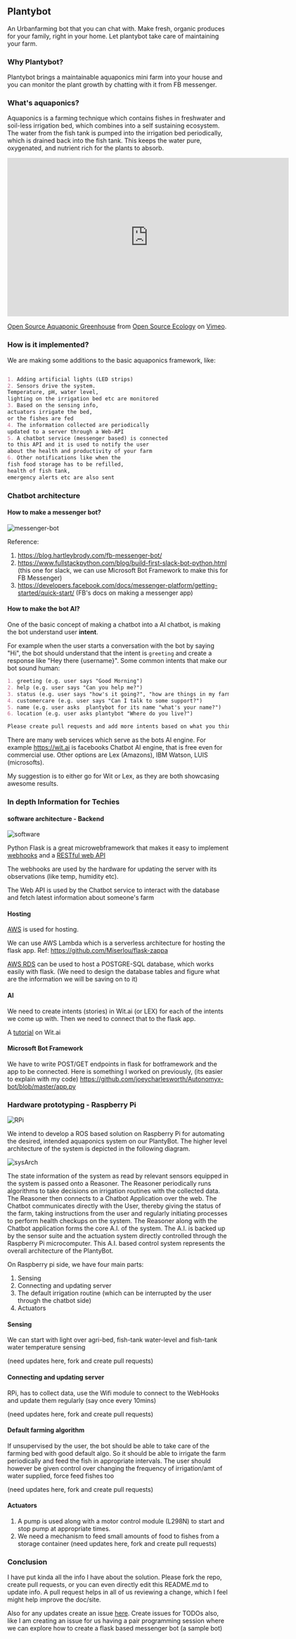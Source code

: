## Plantybot

An Urbanfarming bot that you can chat with. Make fresh, organic produces for your family, right in your home. Let plantybot take care of maintaining your farm.

### Why Plantybot?

Plantybot brings a maintainable aquaponics mini farm into your house and you can monitor the plant growth by chatting with it from FB messenger.

### What's aquaponics?

Aquaponics is a farming technique which contains fishes in freshwater and soil-less irrigation bed, which combines into a self sustaining ecosystem. The water from the fish tank is pumped into the irrigation bed periodically, which is drained back into the fish tank. This keeps the water pure, oxygenated, and nutrient rich for the plants to absorb.

<iframe src="https://player.vimeo.com/video/141252002" width="640" height="360" frameborder="0" webkitallowfullscreen mozallowfullscreen allowfullscreen></iframe>
<p><a href="https://vimeo.com/141252002">Open Source Aquaponic Greenhouse</a> from <a href="https://vimeo.com/opensourceecology">Open Source Ecology</a> on <a href="https://vimeo.com">Vimeo</a>.</p>

### How is it implemented?

We are making some additions to the basic aquaponics framework, like:

```markdown

1. Adding artificial lights (LED strips)
2. Sensors drive the system. 
Temperature, pH, water level, 
lighting on the irrigation bed etc are monitored
3. Based on the sensing info, 
actuators irrigate the bed, 
or the fishes are fed
4. The information collected are periodically 
updated to a server through a Web-API
5. A chatbot service (messenger based) is connected 
to this API and it is used to notify the user 
about the health and productivity of your farm
6. Other notifications like when the 
fish food storage has to be refilled, 
health of fish tank, 
emergency alerts etc are also sent
```

### Chatbot architecture


#### How to make a messenger bot?

![messenger-bot](https://blog.hartleybrody.com/wp-content/uploads/2016/06/facebook-chatbot.png)

Reference: 

1. https://blog.hartleybrody.com/fb-messenger-bot/
2. https://www.fullstackpython.com/blog/build-first-slack-bot-python.html (this one for slack, we can use Microsoft Bot Framework to make this for FB Messenger)
3. https://developers.facebook.com/docs/messenger-platform/getting-started/quick-start/ (FB's docs on making a messenger app)

#### How to make the bot AI?

One of the basic concept of making a chatbot into a AI chatbot, is making the bot understand user **intent**.

For example when the user starts a conversation with the bot by saying "Hi", the bot should understand that the intent is `greeting` and create a response like "Hey there {username}". Some common intents that make our bot sound human:

```markdown
1. greeting (e.g. user says "Good Morning")
2. help (e.g. user says "Can you help me?")
3. status (e.g. user says "how's it going?", "how are things in my farm?" etc)
4. customercare (e.g. user says "Can I talk to some support?")
5. name (e.g. user asks  plantybot for its name "what's your name?")
6. location (e.g. user asks plantybot "Where do you live?")

Please create pull requests and add more intents based on what you think the bot needs
```

There are many web services which serve as the bots AI engine. For example https://wit.ai is facebooks Chatbot AI engine, that is free even for commercial use. Other options are Lex (Amazons), IBM Watson, LUIS (microsofts).

My suggestion is to either go for Wit or Lex, as they are both showcasing awesome results.

### In depth Information for Techies

#### software architecture - Backend

![software](https://c1.staticflickr.com/5/4004/4653088356_194d56a59a_b.jpg)

Python Flask is a great microwebframework that makes it easy to implement [webhooks](https://webhooks.pbworks.com/w/page/13385124/FrontPage) and a [RESTful web API](https://blog.miguelgrinberg.com/post/designing-a-restful-api-with-python-and-flask)

The webhooks are used by the hardware for updating the server with its observations (like temp, humidity etc). 

The Web API is used by the Chatbot service to interact with the database and fetch latest information about someone's farm

#### Hosting

[AWS](https://console.aws.amazon.com) is used for hosting.

We can use AWS Lambda which is a serverless architecture for hosting the flask app. Ref: https://github.com/Miserlou/flask-zappa

[AWS RDS](https://aws.amazon.com/rds/) can be used to host a POSTGRE-SQL database, which works easily with flask.
(We need to design the database tables and figure what are the information we will be saving on to it)

#### AI

We need to create intents (stories) in Wit.ai (or LEX) for each of the intents we come up with. Then we need to connect that to the flask app. 

A [tutorial](https://github.com/joeycharlesworth/Autonomyx-bot/wiki/Wit.Ai-Tutorital) on Wit.ai

#### Microsoft Bot Framework

We have to write POST/GET endpoints in flask for botframework and the app to be connected. Here is something I worked on previously, (its easier to explain with my code) https://github.com/joeycharlesworth/Autonomyx-bot/blob/master/app.py

### Hardware prototyping - Raspberry Pi

![RPi](https://upload.wikimedia.org/wikipedia/commons/thumb/c/ca/Raspberry_Pi_B%2B_rev_1.2.svg/2000px-Raspberry_Pi_B%2B_rev_1.2.svg.png)



We intend to develop a ROS based solution on Raspberry Pi for automating the desired, intended aquaponics system on our PlantyBot. The higher level architecture of the system is depicted in the following diagram. 

![sysArch](images/highlevelarch.jpg?raw=true "System Architecture")

The state information of the system as read by relevant sensors equipped in the system is passed onto a Reasoner. The Reasoner periodically runs algorithms to take decisions on irrigation routines with the collected data. The Reasoner then connects to a Chatbot Application over the web. The Chatbot communicates directly with the User, thereby giving the status of the farm, taking instructions from the user and regularly initiating processes to perform health checkups on the system. The Reasoner along with the Chatbot application forms the core A.I. of the system. The A.I. is backed up by the sensor suite and the actuation system directly controlled through the Raspberry Pi microcomputer. This A.I. based control system represents the overall architecture of the PlantyBot.

On Raspberry pi side, we have four main parts:

1. Sensing
2. Connecting and updating server
3. The default irrigation routine (which can be interrupted by the user through the chatbot side)
4. Actuators

#### Sensing

We can start with light over agri-bed, fish-tank water-level and fish-tank water temperature sensing

(need updates here, fork and create pull requests)

#### Connecting and updating server

RPi, has to collect data, use the Wifi module to connect to the WebHooks and update them regularly (say once every 10mins)


(need updates here, fork and create pull requests)

#### Default farming algorithm

If unsupervised by the user, the bot should be able to take care of the farming bed with good default algo. So it should be able to irrigate the farm periodically and feed the fish in appropriate intervals. The user should however be given control over changing the frequency of irrigation/amt of water supplied, force feed fishes too

(need updates here, fork and create pull requests)

#### Actuators

1. A pump is used along with a motor control module (L298N) to start and stop pump at appropriate times.
2. We need a mechanism to feed small amounts of food to fishes from a storage container 
(need updates here, fork and create pull requests)

### Conclusion

I have put kinda all the info I have about the solution. Please fork the repo, create pull requests, or you can even directly edit this README.md to update info. A pull request helps in all of us reviewing a change, which I feel might help improve the doc/site.

Also for any updates create an issue [here](https://github.com/plantybot/pitch/issues). Create issues for TODOs also, like I am creating an issue for us having a pair programming session where we can explore how to create a flask based messenger bot (a sample bot)
